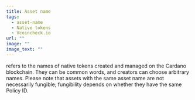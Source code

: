```yaml
---
title: Asset name
tags:
  - asset-name
  - Native tokens
  - Vcoincheck.io
url: ""
image: ""
image_text: ""
---
```


refers to the names of native tokens created and managed on the Cardano blockchain. They can be common words, and creators can choose arbitrary names. Please note that assets with the same asset name are not necessarily fungible; fungibility depends on whether they have the same Policy ID.
